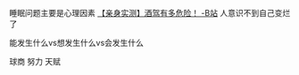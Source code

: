 睡眠问题主要是心理因素
[【亲身实测】酒驾有多危险！ -B站](https://www.bilibili.com/video/BV1Yg411F79t)
	人意识不到自己变烂了
	
能发生什么vs想发生什么vs会发生什么

球商 努力 天赋
